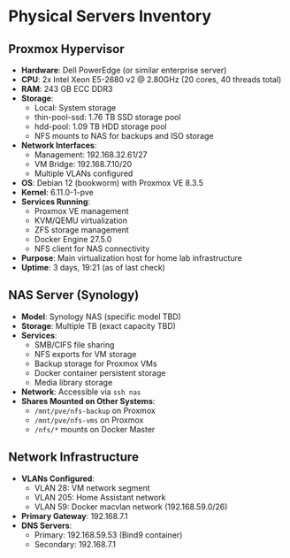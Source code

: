 # Physical Servers Inventory

## Proxmox Hypervisor
- **Hardware**: Dell PowerEdge (or similar enterprise server)
- **CPU**: 2x Intel Xeon E5-2680 v2 @ 2.80GHz (20 cores, 40 threads total)
- **RAM**: 243 GB ECC DDR3
- **Storage**:
  - Local: System storage
  - thin-pool-ssd: 1.76 TB SSD storage pool
  - hdd-pool: 1.09 TB HDD storage pool
  - NFS mounts to NAS for backups and ISO storage
- **Network Interfaces**:
  - Management: 192.168.32.61/27
  - VM Bridge: 192.168.7.10/20
  - Multiple VLANs configured
- **OS**: Debian 12 (bookworm) with Proxmox VE 8.3.5
- **Kernel**: 6.11.0-1-pve
- **Services Running**:
  - Proxmox VE management
  - KVM/QEMU virtualization
  - ZFS storage management
  - Docker Engine 27.5.0
  - NFS client for NAS connectivity
- **Purpose**: Main virtualization host for home lab infrastructure
- **Uptime**: 3 days, 19:21 (as of last check)

## NAS Server (Synology)
- **Model**: Synology NAS (specific model TBD)
- **Storage**: Multiple TB (exact capacity TBD)
- **Services**:
  - SMB/CIFS file sharing
  - NFS exports for VM storage
  - Backup storage for Proxmox VMs
  - Docker container persistent storage
  - Media library storage
- **Network**: Accessible via `ssh nas`
- **Shares Mounted on Other Systems**:
  - `/mnt/pve/nfs-backup` on Proxmox
  - `/mnt/pve/nfs-vms` on Proxmox
  - `/nfs/*` mounts on Docker Master

## Network Infrastructure
- **VLANs Configured**:
  - VLAN 28: VM network segment
  - VLAN 205: Home Assistant network
  - VLAN 59: Docker macvlan network (192.168.59.0/26)
- **Primary Gateway**: 192.168.7.1
- **DNS Servers**: 
  - Primary: 192.168.59.53 (Bind9 container)
  - Secondary: 192.168.7.1